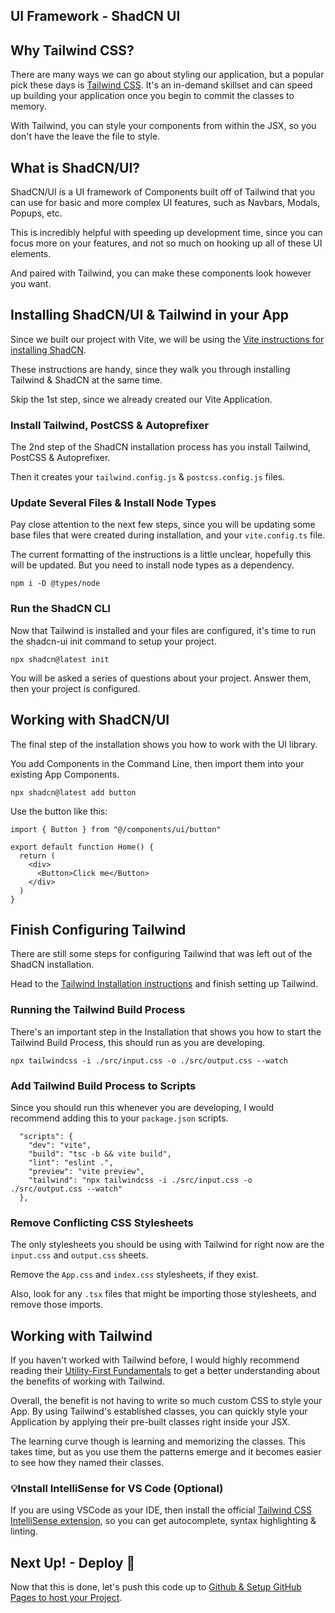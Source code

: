 ## UI Framework - ShadCN UI

## Why Tailwind CSS?
There are many ways we can go about styling our application, but a popular pick these days is [Tailwind CSS](https://tailwindcss.com/). It's an in-demand skillset and can speed up building your application once you begin to commit the classes to memory.

With Tailwind, you can style your components from within the JSX, so you don't have the leave the file to style.
## What is ShadCN/UI?
ShadCN/UI is a UI framework of Components built off of Tailwind that you can use for basic and more complex UI features, such as Navbars, Modals, Popups, etc.

This is incredibly helpful with speeding up development time, since you can focus more on your features, and not so much on hooking up all of these UI elements.

And paired with Tailwind, you can make these components look however you want.

## Installing ShadCN/UI & Tailwind in your App
Since we built our project with Vite, we will be using the [Vite instructions for installing ShadCN](https://ui.shadcn.com/docs/installation/vite).

These instructions are handy, since they walk you through installing Tailwind & ShadCN at the same time.

Skip the 1st step, since we already created our Vite Application.

### Install Tailwind, PostCSS & Autoprefixer
The 2nd step of the ShadCN installation process has you install Tailwind, PostCSS & Autoprefixer.

Then it creates your `tailwind.config.js` & `postcss.config.js` files.

### Update Several Files & Install Node Types
Pay close attention to the next few steps, since you will be updating some base files that were created during installation, and your `vite.config.ts` file.

The current formatting of the instructions is a little unclear, hopefully this will be updated. But you need to install node types as a dependency.

```
npm i -D @types/node
```

### Run the ShadCN CLI
Now that Tailwind is installed and your files are configured, it's time to run the shadcn-ui init command to setup your project.

```
npx shadcn@latest init
```

You will be asked a series of questions about your project. Answer them, then your project is configured.

## Working with ShadCN/UI

The final step of the installation shows you how to work with the UI library. 

You add Components in the Command Line, then import them into your existing App Components.

```
npx shadcn@latest add button
```

Use the button like this:

```
import { Button } from "@/components/ui/button"

export default function Home() {
  return (
    <div>
      <Button>Click me</Button>
    </div>
  )
}

```

## Finish Configuring Tailwind
There are still some steps for configuring Tailwind that was left out of the ShadCN installation.

Head to the [Tailwind Installation instructions](https://tailwindcss.com/docs/installation) and finish setting up Tailwind.

### Running the Tailwind Build Process
There's an important step in the Installation that shows you how to start the Tailwind Build Process, this should run as you are developing.

```
npx tailwindcss -i ./src/input.css -o ./src/output.css --watch
```

### Add Tailwind Build Process to Scripts

Since you should run this whenever you are developing, I would recommend adding this to your `package.json` scripts.

```
  "scripts": {
    "dev": "vite",
    "build": "tsc -b && vite build",
    "lint": "eslint .",
    "preview": "vite preview",
    "tailwind": "npx tailwindcss -i ./src/input.css -o ./src/output.css --watch"
  },
```

### Remove Conflicting CSS Stylesheets
The only stylesheets you should be using with Tailwind for right now are the `input.css` and `output.css` sheets.

Remove the `App.css` and `index.css` stylesheets, if they exist.

Also, look for any `.tsx` files that might be importing those stylesheets, and remove those imports.

## Working with Tailwind
If you haven't worked with Tailwind before, I would highly recommend reading their [Utility-First Fundamentals](https://tailwindcss.com/docs/utility-first) to get a better understanding about the benefits of working with Tailwind.

Overall, the benefit is not having to write so much custom CSS to style your App. By using Tailwind's established classes, you can quickly style your Application by applying their pre-built classes right inside your JSX.

The learning curve though is learning and memorizing the classes. This takes time, but as you use them the patterns emerge and it becomes easier to see how they named their classes.

### 💡Install IntelliSense for VS Code (Optional)
If you are using VSCode as your IDE, then install the official [Tailwind CSS IntelliSense extension](https://marketplace.visualstudio.com/items?itemName=bradlc.vscode-tailwindcss), so you can get autocomplete, syntax highlighting & linting.

## Next Up! - Deploy 🚀
Now that this is done, let's push this code up to [Github & Setup GitHub Pages to host your Project](3-GitHub-and-Deploy-to-GitHub-Pages.md).